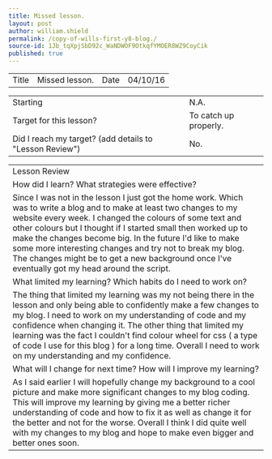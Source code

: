 ```yaml
---
title: Missed lesson.
layout: post
author: william.shield
permalink: /copy-of-wills-first-y8-blog./
source-id: 1Jb_tqXpjSbD92c_WaNDWOF9OtkqfYMOER8WZ9CoyCik
published: true
---
```

<table>
  <tr>
    <td>Title</td>
    <td>Missed lesson.</td>
    <td>Date</td>
    <td>04/10/16</td>
  </tr>
</table>


<table>
  <tr>
    <td>Starting </td>
    <td>N.A.</td>
  </tr>
  <tr>
    <td>Target for this lesson?</td>
    <td>To catch up properly.</td>
  </tr>
  <tr>
    <td>Did I reach my target? 
(add details to "Lesson Review")</td>
    <td>No.</td>
  </tr>
</table>


<table>
  <tr>
    <td>Lesson Review</td>
  </tr>
  <tr>
    <td>How did I learn? What strategies were effective? </td>
  </tr>
  <tr>
    <td>Since I was not in the lesson I just got the home work. Which was to write a blog and to make at least two changes to my website every week. I changed the colours of some text and other colours but I thought if I started small then worked up to make the changes become big. In the future I'd like to make some more interesting changes and try not to break my blog. The changes might be to get a new background once I've eventually got my head around the script.</td>
  </tr>
  <tr>
    <td>What limited my learning? Which habits do I need to work on? </td>
  </tr>
  <tr>
    <td>The thing that limited my learning was my not being there in the lesson and only being able to confidently make a few changes to my blog. I need to work on my understanding of code and my confidence when changing it. The other thing that limited my learning was the fact I couldn't find colour wheel for css ( a type of code I use for this blog ) for a long time. Overall I need to work on my understanding and my confidence.</td>
  </tr>
  <tr>
    <td>What will I change for next time? How will I improve my learning?</td>
  </tr>
  <tr>
    <td>As I said earlier I will hopefully change my background to a cool picture and make more significant changes to my blog coding. This will improve my learning by giving me a better richer understanding of code and how to fix it as well as change it for the better and not for the worse. Overall I think I did quite well with my changes to my blog and hope to make even bigger and better ones soon.</td>
  </tr>
</table>


